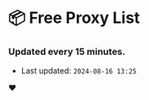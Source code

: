 # :package: Free Proxy List
### Updated every 15 minutes.

- Last updated: `2024-08-16 13:25`

:heart:
